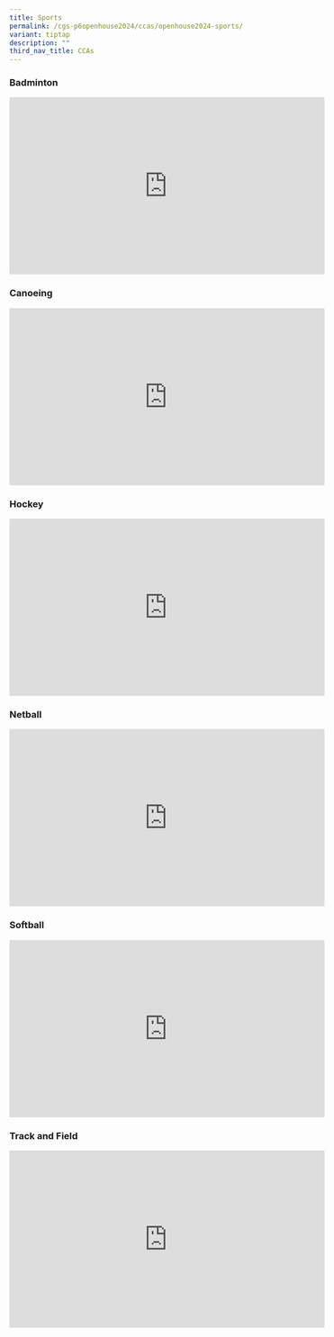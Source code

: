 ```yaml
---
title: Sports
permalink: /cgs-p6openhouse2024/ccas/openhouse2024-sports/
variant: tiptap
description: ""
third_nav_title: CCAs
---
```

<h3>Badminton</h3>
<div class="iframe-wrapper">
<iframe height="315" width="560" allowfullscreen="true" frameborder="0" src="https://www.youtube.com/embed/r_O_qPyYF3E?si=jU8aXXFZ394qlbIF"></iframe>
</div>
<h3>Canoeing</h3>
<div class="iframe-wrapper">
<iframe height="315" width="560" allowfullscreen="true" frameborder="0" src="https://www.youtube.com/embed/Tt4fi8ewHXo?si=-PB1kBW1NJYifkrr"></iframe>
</div>
<h3>Hockey</h3>
<div class="iframe-wrapper">
<iframe height="315" width="560" allowfullscreen="true" frameborder="0" src="https://www.youtube.com/embed/KxlyHUVeBbs?si=DCllTc1VjwFvQ7YH"></iframe>
</div>
<h3>Netball</h3>
<div class="iframe-wrapper">
<iframe height="315" width="560" allowfullscreen="true" frameborder="0" src="https://www.youtube.com/embed/hbIrbs7Zw30?si=0ZF4VSkGfExNOAGe"></iframe>
</div>
<h3>Softball</h3>
<div class="iframe-wrapper">
<iframe height="315" width="560" allowfullscreen="true" frameborder="0" src="https://www.youtube.com/embed/4RUF0LnMBKE?si=ve2Ullw59h2FCsjO"></iframe>
</div>
<h3>Track and Field</h3>
<div class="iframe-wrapper">
<iframe height="315" width="560" allowfullscreen="true" frameborder="0" src="https://www.youtube.com/embed/whp4RspCkww?si=Qfh55GC12JbhVVLJ"></iframe>
</div>
<p></p>